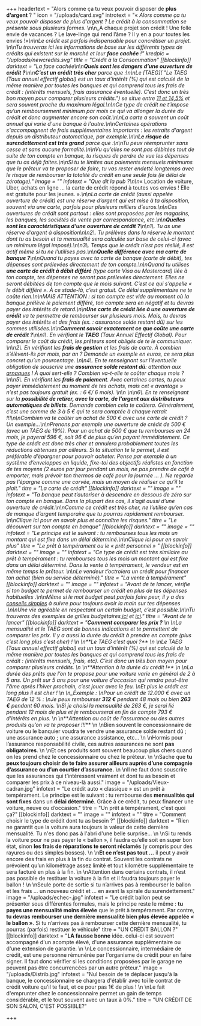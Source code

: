 +++
headertext = "Alors comme ça tu veux pouvoir disposer de **plus d’argent** ? "
icon = "/uploads/card.svg"
introtext = "« _Alors comme ça tu veux pouvoir disposer de plus d’argent ? Le crédit à la consommation se présente sous plusieurs formes._ \n\n_À chaque projet son crédit ! Une folle envie de vacances ? Le lave-linge qui rend l’âme ? Il y en a pour toutes les envies !»_\n\nLe crédit est parfois indispensable pour concrétiser un projet. \n\nTu trouveras ici les informations de base sur les différents types de crédits qui existent sur le marché et leur **face cachée** !"
kredpic = "/uploads/newcredits.svg"
title = "Crédit à la Consommation"
[[blockinfo]]
darktext = "La face cachée\n\n**Quels sont les dangers d’une ouverture de crédit ?**\n\n**C’est un crédit très cher** parce que :\n\nLe [TAEG]( \"Le TAEG (Taux annuel effectif global) est un taux d’intérêt (%) qui est calculé de la même manière par toutes les banques et qui comprend tous les frais de crédit : (intérêts mensuels, frais assurance éventuelle). C’est donc un très bon moyen pour comparer plusieurs crédits.\")  se situe entre [11 et 14,5%](https://economie.fgov.be/fr/themes/services-financiers/credit-la-consommation/cout-du-credit/tarifs-maximaux)  et sera souvent proche du maximum légal.\n\nCe type de crédit ne t’impose qu’un remboursement minimum par mois ce qui va allonger la durée du crédit et donc augmenter encore son coût.\n\nLa carte a souvent un coût annuel qui varie d'une banque à l'autre.\n\nCertaines opérations s'accompagnent de frais supplémentaires importants : les retraits d'argent depuis un distributeur automatique, par exemple.\n\n**Le risque de surendettement est très grand** parce que :\n\nTu peux réemprunter sans cesse et sans aucune formalité.\n\nVu qu’elles ne sont pas débitées tout de suite de ton compte en banque, tu risques de perdre de vue les dépenses que tu as déjà faites.\n\nSi tu te limites aux paiements mensuels minimums que le prêteur va te proposer de faire, tu vas rester endetté longtemps avec le risque de rembourser la totalité du crédit en une seule fois (le délai de zérotage)."
image = ""
infotext = "Que dit la pub ?\n\n_« Location de voiture, Uber, achats en ligne ... la carte de crédit répond à toutes vos envies ! Elle est gratuite pour les jeunes. »._\n\nLa carte de crédit (aussi appelée ouverture de crédit) est une réserve d’argent qui est mise à ta disposition, souvent via une carte, parfois pour plusieurs milliers d’euros.\n\nCes ouvertures de crédit sont partout : elles sont  proposées par les magasins, les banques, les sociétés de vente par correspondance, etc.\n\n**Quelles sont les caractéristiques d’une ouverture de crédit ?**\n\n1\\. Tu as une réserve d’argent à disposition\n\n2\\. Tu prélèves dans la réserve le montant dont tu as besoin et ta mensualité sera calculée sur base de celui-ci (avec un minimum légal imposé).\n\n3\\. Temps que le crédit n’est pas résilié, il est actif même si tu ne l’utilises pas.\n\n**Quelle différence avec ma carte de banque ?**\n\nQuand tu payes avec ta carte de banque (carte de débit), tes dépenses sont prélevées directement de ton compte.\n\nQuand tu utilises **une carte de crédit à débit différé** (type carte Visa ou Mastercard) liée à ton compte, tes dépenses ne seront pas prélevées directement. Elles ne seront débitées de ton compte que le mois suivant. C’est ce qui s’appelle « le débit différé ». À ce stade-là, c’est gratuit. Ce délai supplémentaire ne te coûte rien.\n\nMAIS ATTENTION : si ton compte est vide au moment où la banque prélève le paiement différé, ton compte sera en négatif et tu devras payer des intérêts de retard.\n\n**Une carte de crédit liée à une ouverture de crédit** va te permettre de rembourser sur plusieurs mois. Mais, tu devras payer des intérêts et des frais (ex. : assurance solde restant dû) sur les sommes utilisées.\n\n**Comment savoir exactement ce que coûte une carte de crédit ?**\n\n1\\. En vérifiant le **TAEG** (Taux Annuel Effectif Global). Pour comparer le coût du crédit, les prêteurs sont obligés de te le communiquer. \n\n2\\. En vérifiant les **frais de gestion** et les frais de carte. À combien s’élèvent-ils par mois, par an ? Demande un exemple en euros, ce sera plus concret qu’un pourcentage. \n\n4\\. En te renseignant sur l’éventuelle obligation de souscrire une **assurance solde restant dû**: attention aux [arnaques](https://www.wikifin.be/fr/thematiques/emprunter/credit-la-consommation/assurance-solde-restant-du) !  À quoi sert-elle ? Combien va-t-elle te coûter chaque mois ? \n\n5\\. En vérifiant les **frais de paiement**. Avec certaines cartes, tu peux payer immédiatement au moment de tes achats, mais cet « avantage » n’est pas toujours gratuit (ex. : 6 €/ 6 mois). \n\n \n\n6\\. En te renseignant sur la **possibilité de retirer, avec la carte, de l’argent aux distributeurs automatiques de billets**. Demande combien cela te coûtera. Généralement, c’est une somme de 3 à 5 € qui te sera comptée à chaque retrait !!!\n\nCombien va te coûter un achat de 500 € avec une carte de crédit ? Un exemple…\n\nPrenons par exemple une ouverture de crédit de 500 € (avec un TAEG de 19%). Pour un achat de 500 € que tu rembourses en 24 mois, je payerai 596 €, soit 96 € de plus qu’en payant immédiatement.  Ce type de crédit est donc très cher et annulera probablement toutes les réductions obtenues par ailleurs. Si ta situation te le permet, il est préférable d’épargner pour pouvoir acheter. Pense par exemple à un système d’enveloppes en liquide, fixe-toi des objectifs réalistes en fonction de tes moyens (2 euros par jour pendant un mois, ne pas prendre de café à emporter, mais prévoir ton thermos de café pour la journée ... ). Ne regarde pas l’épargne comme une corvée, mais un moyen de réaliser ce qu’il te plait."
titre = "La carte de crédit"
[[blockinfo]]
darktext = ""
image = ""
infotext = "Ta banque peut t’autoriser à descendre en dessous de zéro sur ton compte en banque. Dans la plupart des cas, il s’agit aussi d’une ouverture de crédit.\n\nComme ce crédit est très cher, ne l’utilise qu’en cas de manque d’argent temporaire que tu pourras rapidement rembourser. \n\nClique ici  pour en savoir plus et connaître les risques."
titre = "Le découvert sur ton compte en banque"
[[blockinfo]]
darktext = ""
image = ""
infotext = "Le principe est le suivant : tu rembourses tous les mois un montant qui est fixe dans un délai déterminé.\n\nClique ici pour en savoir plus"
titre = "Le prêt à tempérament ou le « prêt personnel » "
[[blockinfo]]
darktext = ""
image = ""
infotext = "Ce type de crédit est très similaire au prêt à tempérament : tu rembourses tous les mois un montant qui est fixe dans un délai déterminé. Dans la vente à tempérament, le vendeur est en même temps le prêteur. \n\nLe vendeur t’octroiera un crédit pour financer ton achat (bien ou service déterminé)."
titre = "La vente à tempérament"
[[blockinfo]]
darktext = ""
image = ""
infotext = "Avant de te lancer, vérifie si ton budget te permet de rembourser un crédit en plus de tes dépenses habituelles .\n\nMême si le mot budget peut parfois faire peur, il y a des [conseils simples](https://www.thebudgetmom.com/) à suivre pour toujours avoir la main sur tes dépenses .\n\nUne vie agréable en respectant un certain budget, c’est possible.\n\nTu trouveras des exemples de grilles budgétaires[ ici](http://socialsante.wallonie.be/surendettement/citoyen/calcul_budget_public/) et [ici](http://www.checkyourbudget.be/spip.php?rubrique27&lang=fr)."
titre = "Avant de te lancer"
[[blockinfo]]
darktext = "**_Comment comparer les prix ?_**  \n  \nLa mensualité et le TAEG sont de bonnes indications et te permettent de comparer les prix. Il y a aussi la durée du crédit à prendre en compte (plus c’est long plus c’est cher) !  \n  \n**_Le TAEG c’est quoi ?_**  \n  \nLe TAEG (Taux annuel effectif global) est un taux d’intérêt (%) qui est calculé de la même manière par toutes les banques et qui comprend tous les frais de crédit : (intérêts mensuels, frais, etc). C’est donc un très bon moyen pour comparer plusieurs crédits.  \n  \n**_Attention à la durée du crédit !_**  \n  \nLa durée des prêts que l’on te propose pour une voiture varie en général de 2 à 5 ans. Un prêt sur 5 ans pour une voiture d’occasion qui rendra peut-être l’âme après l’hiver prochain, c’est jouer avec le feu.  \nEt plus le crédit est long plus il est cher !  \n  \n_Exemple :  \nPour un crédit de 12.000 € avec un TAEG de 12 % :  \nJe peux rembourser **312 €** pendant 48 mois ou bien **263 €** pendant 60 mois.  \nSi je choisi la mensualité de 263 €, je serai lié pendant 12 mois de plus et je rembourserai en fin de compte 793 € d’intérêts en plus._  \n  \n**_Attention au coût de l’assurance ou des autres produits qu’on va te proposer !!!_**  \n  \nBien souvent le concessionnaire de voiture ou le banquier voudra te vendre une assurance solde restant dû ; une assurance auto ; une assurance assistance, etc…  \n  \nHormis pour l’assurance responsabilité civile, ces autres assurances ne sont **pas obligatoires**.  \n  \nEt ces produits sont souvent beaucoup plus chers quand on les prend chez le concessionnaire ou chez le prêteur.  \n  \nSache que **tu peux toujours choisir de te faire assurer ailleurs auprès d’une compagnie d’assurance ou d’un courtier d’assurance.**  \n  \nIl ne faut donc souscrire que les assurances qui t’intéressent vraiment et dont tu as besoin et comparer les prix à ce niveau-là aussi."
image = "/uploads/Vieux-cadran.jpg"
infotext = "Le crédit auto « classique » est un prêt à tempérament. Le principe est le suivant : tu rembourse des **mensualités qui sont fixes** dans un **délai déterminé**. Grâce à ce crédit, tu peux financer une voiture, neuve ou d’occasion."
titre = "Un prêt à tempérament, c'est quoi ça?"
[[blockinfo]]
darktext = ""
image = ""
infotext = ""
titre = "Comment choisir le type de crédit dont tu as besoin ?"
[[blockinfo]]
darktext = "Rien ne garantit que la voiture aura toujours la valeur de cette dernière mensualité. Tu n'es donc pas à l'abri d'une belle surprise...  \n  \nSi tu rends la voiture pour ne pas payer le « ballon », il faudra qu’elle soit en super bon état, sinon **les frais de réparations te seront réclamés** (y compris pour des rayures ou des simples bosses).  \n  \n**Et ce n’est pas tout …** il peut y avoir encore des frais en plus à la fin du contrat. Souvent les contrats ne prévoient qu’un kilométrage assez limité et tout kilomètre supplémentaire te sera facturé en plus à la fin.  \n  \nAttention dans certains contrats, il n’est pas possible de restituer la voiture à la fin et il faudra toujours payer le ballon !  \n  \nSeule porte de sortie si tu n’arrives pas à rembourser le ballon et les frais … un nouveau crédit et … en avant la spirale du surendettement."
image = "/uploads/echec-.jpg"
infotext = "Le crédit ballon peut se présenter sous différentes formules, mais le principe reste le même : **tu payes une mensualité moins élevée** que le prêt à tempérament. Par contre, **tu devras rembourser une dernière mensualité bien plus élevée appelée « le ballon »**. Si tu n’arrives pas à rembourser cette dernière mensualité, tu pourras (parfois) restituer le véhicule"
titre = "UN CRÉDIT BALLON ?"
[[blockinfo]]
darktext = "**LA fausse bonne** idée. celui-ci est souvent accompagné d'un acompte élevé, d'une assurance supplémentaire ou d'une extension de garantie.  \n  \nLe concessionnaire, intermédiaire de crédit, est une personne rémunérée par l'organisme de crédit pour en faire signer. Il faut donc vérifier si les conditions proposées par le garage ne peuvent pas être concurrencées par un autre prêteur."
image = "/uploads/Distrib.jpg"
infotext = "Nul besoin de te déplacer jusqu'à la banque, le concessionnaire se chargera d'établir avec toi le contrat de crédit voiture qu'il te faut, et ce pour pas 1€ de plus !  \n‍  \nLe fait d'emprunter chez le concessionnaire permet un gain de temps considérable, et le tout souvent avec un taux à 0%."
titre = "UN CRÉDIT DE SON SALON, C'EST POSSIBLE?"

+++
